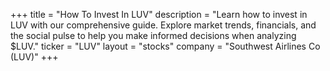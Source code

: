 +++
title = "How To Invest In LUV"
description = "Learn how to invest in LUV with our comprehensive guide. Explore market trends, financials, and the social pulse to help you make informed decisions when analyzing $LUV."
ticker = "LUV"
layout = "stocks"
company = "Southwest Airlines Co (LUV)"
+++

